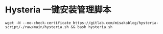 # Hysteria 一键安装管理脚本

```shell
wget -N --no-check-certificate https://gitlab.com/misakablog/hysteria-script/-/raw/main/hysteria.sh && bash hysteria.sh
```
